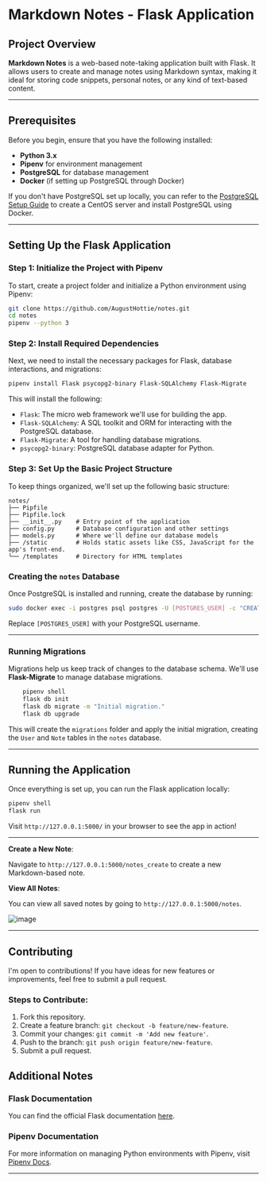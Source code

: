 # Markdown Notes - Flask Application

## Project Overview

**Markdown Notes** is a web-based note-taking application built with Flask. It allows users to create and manage notes using Markdown syntax, making it ideal for storing code snippets, personal notes, or any kind of text-based content.

---

## Prerequisites

Before you begin, ensure that you have the following installed:

- **Python 3.x**
- **Pipenv** for environment management
- **PostgreSQL** for database management
- **Docker** (if setting up PostgreSQL through Docker)

If you don't have PostgreSQL set up locally, you can refer to the [PostgreSQL Setup Guide](https://www.postgresql.org/docs/current/tutorial-install.html) to create a CentOS server and install PostgreSQL using Docker.

---

## Setting Up the Flask Application

### Step 1: Initialize the Project with Pipenv

To start, create a project folder and initialize a Python environment using Pipenv:

```bash
git clone https://github.com/AugustHottie/notes.git
cd notes
pipenv --python 3
```

### Step 2: Install Required Dependencies

Next, we need to install the necessary packages for Flask, database interactions, and migrations:

```bash
pipenv install Flask psycopg2-binary Flask-SQLAlchemy Flask-Migrate
```

This will install the following:
- `Flask`: The micro web framework we'll use for building the app.
- `Flask-SQLAlchemy`: A SQL toolkit and ORM for interacting with the PostgreSQL database.
- `Flask-Migrate`: A tool for handling database migrations.
- `psycopg2-binary`: PostgreSQL database adapter for Python.

### Step 3: Set Up the Basic Project Structure

To keep things organized, we'll set up the following basic structure:

```
notes/
├── Pipfile
├── Pipfile.lock
├── __init__.py    # Entry point of the application
├── config.py      # Database configuration and other settings
├── models.py      # Where we'll define our database models
├── /static        # Holds static assets like CSS, JavaScript for the app's front-end.
└── /templates     # Directory for HTML templates
```

### Creating the `notes` Database

Once PostgreSQL is installed and running, create the database by running:

```bash
sudo docker exec -i postgres psql postgres -U [POSTGRES_USER] -c "CREATE DATABASE notes;"
```

Replace `[POSTGRES_USER]` with your PostgreSQL username.

---

### Running Migrations

Migrations help us keep track of changes to the database schema. We'll use **Flask-Migrate** to manage database migrations.

```bash
    pipenv shell
    flask db init
    flask db migrate -m "Initial migration."
    flask db upgrade
```

This will create the `migrations` folder and apply the initial migration, creating the `User` and `Note` tables in the `notes` database.

---

## Running the Application

Once everything is set up, you can run the Flask application locally:

```bash
pipenv shell
flask run
```

Visit `http://127.0.0.1:5000/` in your browser to see the app in action!

---

**Create a New Note**:

   Navigate to `http://127.0.0.1:5000/notes_create` to create a new Markdown-based note.

**View All Notes**:

You can view all saved notes by going to `http://127.0.0.1:5000/notes`.

![image](https://github.com/user-attachments/assets/c6d70f97-0014-4a90-89c5-edbd503fab0c)

---


## Contributing

I'm open to contributions! If you have ideas for new features or improvements, feel free to submit a pull request.

### Steps to Contribute:

1. Fork this repository.
2. Create a feature branch: `git checkout -b feature/new-feature`.
3. Commit your changes: `git commit -m 'Add new feature'`.
4. Push to the branch: `git push origin feature/new-feature`.
5. Submit a pull request.

## Additional Notes

### Flask Documentation
You can find the official Flask documentation [here](http://flask.pocoo.org/).

### Pipenv Documentation
For more information on managing Python environments with Pipenv, visit [Pipenv Docs](https://pipenv.readthedocs.io/en/latest/).

---
